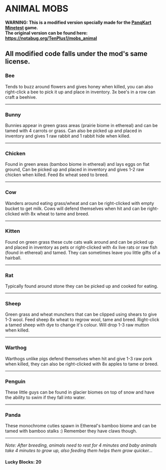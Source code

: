 # ANIMAL MOBS

**WARNING: This is a modified version specially made for the [PanqKart](https://github.com/panqkart/panqkart) [Minetest](https://www.minetest.net) game.**\
**The original version can be found here: <https://notabug.org/TenPlus1/mobs_animal>**

## All modified code falls under the mod's same license.

### Bee
Tends to buzz around flowers and gives honey when killed, you can also right-click a bee to pick it up and place in inventory. 3x bee's in a row can craft a beehive.

---
### Bunny
Bunnies appear in green grass areas (prairie biome in ethereal) and can be tamed with 4 carrots or grass. Can also be picked up and placed in inventory and gives 1 raw rabbit and 1 rabbit hide when killed.

---
### Chicken
Found in green areas (bamboo biome in ethereal) and lays eggs on flat ground, Can be picked up and placed in inventory and gives 1-2 raw chicken when killed. Feed 8x wheat seed to breed.

---
### Cow
Wanders around eating grass/wheat and can be right-clicked with empty bucket to get milk. Cows will defend themselves when hit and can be right-clicked with 8x wheat to tame and breed.

---
### Kitten
Found on green grass these cute cats walk around and can be picked up and placed in inventory as pets or right-clicked with 4x live rats or raw fish (found in ethereal) and tamed.  They can sometimes leave you little gifts of a hairball.

---
### Rat
Typically found around stone they can be picked up and cooked for eating.

---
### Sheep
Green grass and wheat munchers that can be clipped using shears to give 1-3 wool. Feed sheep 8x wheat to regrow wool, tame and breed.  Right-click a tamed sheep with dye to change it's colour.  Will drop 1-3 raw mutton when killed.

---
### Warthog
Warthogs unlike pigs defend themselves when hit and give 1-3 raw pork when killed, they can also be right-clicked with 8x apples to tame or breed.

---
### Penguin
These little guys can be found in glacier biomes on top of snow and have the ability to swim if they fall into water.

---
### Panda
These monochrome cuties spawn in Ethereal's bamboo biome and can be tamed with bamboo stalks :)  Remember they have claws though.

---
*Note: After breeding, animals need to rest for 4 minutes and baby animals take 4 minutes to grow up, also feeding them helps them grow quicker...*

#### Lucky Blocks: 20
